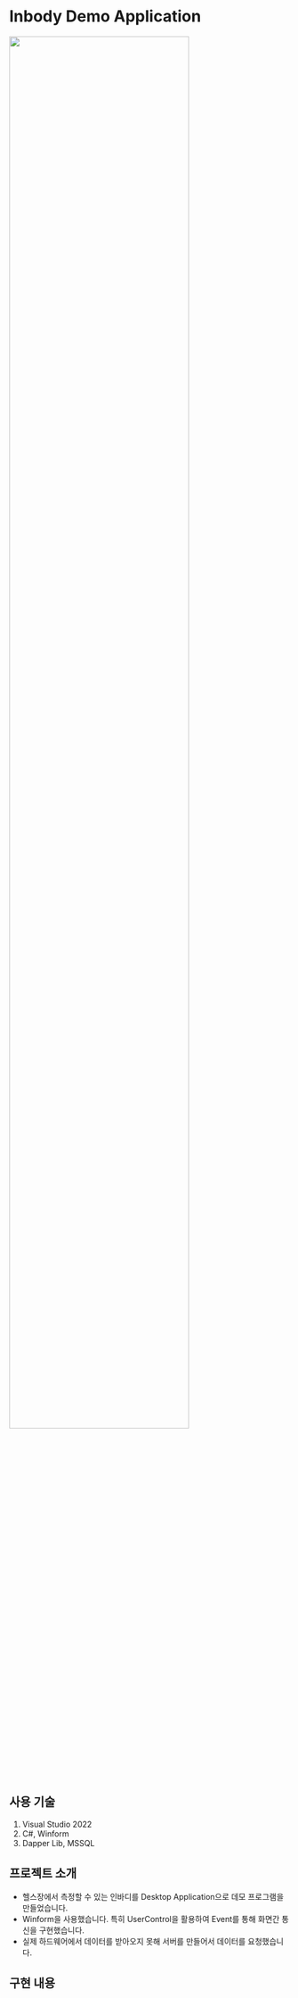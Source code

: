 # Inbody Demo Application
<img src = "https://github.com/woojuning/InbodyDemo/assets/86952133/87cd947c-ec71-4388-a30e-ecb3bda3ef15" width = "80%" height = "80%">

## 사용 기술
1. Visual Studio 2022
2. C#, Winform
3. Dapper Lib, MSSQL

## 프로젝트 소개
- 헬스장에서 측정할 수 있는 인바디를 Desktop Application으로 데모 프로그램을 만들었습니다.
- Winform을 사용했습니다. 특히 UserControl을 활용하여 Event를 통해 화면간 통신을 구현했습니다.
- 실제 하드웨어에서 데이터를 받아오지 못해 서버를 만들어서 데이터를 요청했습니다.

## 구현 내용
